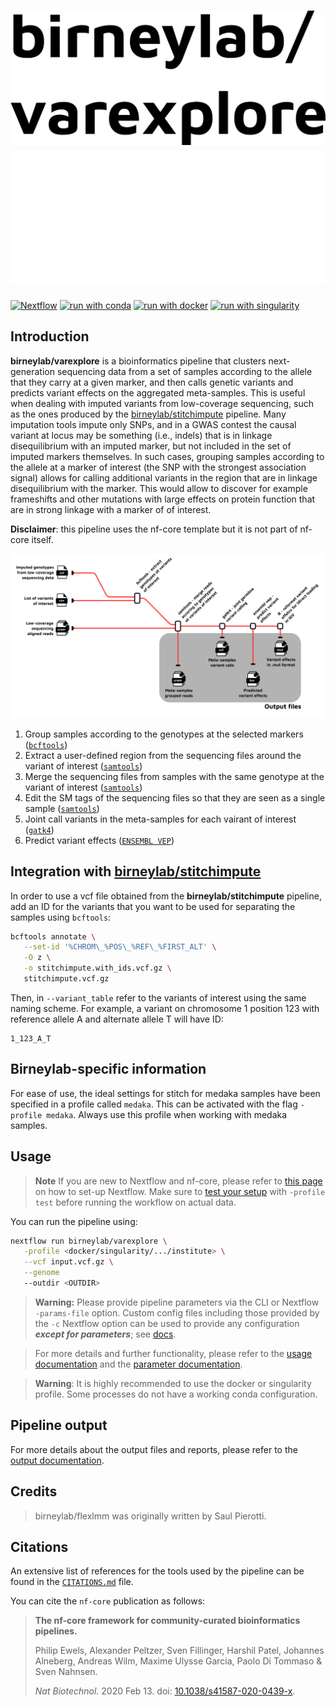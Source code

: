 # ![birneylab/varexplore](docs/images/birneylab-varexplore_name_light.png#gh-light-mode-only) ![birneylab/flexlmm](docs/images/birneylab-varexplore_name_dark.png#gh-dark-mode-only)

[![Nextflow](https://img.shields.io/badge/nextflow%20DSL2-%E2%89%A523.04.0-23aa62.svg)](https://www.nextflow.io/)
[![run with conda](http://img.shields.io/badge/run%20with-conda-3EB049?labelColor=000000&logo=anaconda)](https://docs.conda.io/en/latest/)
[![run with docker](https://img.shields.io/badge/run%20with-docker-0db7ed?labelColor=000000&logo=docker)](https://www.docker.com/)
[![run with singularity](https://img.shields.io/badge/run%20with-singularity-1d355c.svg?labelColor=000000)](https://sylabs.io/docs/)

## Introduction

**birneylab/varexplore** is a bioinformatics pipeline that clusters next-generation sequencing data from a set of samples according to the allele that they carry at a given marker, and then calls genetic variants and predicts variant effects on the aggregated meta-samples.
This is useful when dealing with imputed variants from low-coverage sequencing, such as the ones produced by the [birneylab/stitchimpute](https://github.com/birneylab/stitchimpute) pipeline.
Many imputation tools impute only SNPs, and in a GWAS contest the causal variant at locus may be something (i.e., indels) that is in linkage disequilibrium with an imputed marker, but not included in the set of imputed markers themselves.
In such cases, grouping samples according to the allele at a marker of interest (the SNP with the strongest association signal) allows for calling additional variants in the region that are in linkage disequilibrium with the marker.
This would allow to discover for example frameshifts and other mutations with large effects on protein function that are in strong linkage with a marker of of interest.

**Disclaimer**: this pipeline uses the nf-core template but it is not part of nf-core itself.

![birneylab/varexplore_metro_map](docs/images/birneylab_varexplore_drawing.png)

1. Group samples according to the genotypes at the selected markers ([`bcftools`](https://samtools.github.io/bcftools/bcftools.html))
1. Extract a user-defined region from the sequencing files around the variant of interest ([`samtools`](http://www.htslib.org/doc/samtools.html))
1. Merge the sequencing files from samples with the same genotype at the variant of interest ([`samtools`](http://www.htslib.org/doc/samtools.html))
1. Edit the SM tags of the sequencing files so that they are seen as a single sample ([`samtools`](http://www.htslib.org/doc/samtools.html))
1. Joint call variants in the meta-samples for each vairant of interest ([`gatk4`](https://gatk.broadinstitute.org/hc/en-us))
1. Predict variant effects ([`ENSEMBL VEP`](https://www.ensembl.org/info/docs/tools/vep/index.html))

## Integration with [birneylab/stitchimpute](https://github.com/birneylab/stitchimpute)

In order to use a vcf file obtained from the **birneylab/stitchimpute** pipeline, add an ID for the variants that you want to be used for separating the samples using `bcftools`:

```bash
bcftools annotate \
   --set-id '%CHROM\_%POS\_%REF\_%FIRST_ALT' \
   -O z \
   -o stitchimpute.with_ids.vcf.gz \
   stitchimpute.vcf.gz
```

Then, in `--variant_table` refer to the variants of interest using the same naming scheme. For example, a variant on chromosome 1 position 123 with reference allele A and alternate allele T will have ID:

```
1_123_A_T
```

## Birneylab-specific information

For ease of use, the ideal settings for stitch for medaka samples have been specified in a profile called `medaka`.
This can be activated with the flag `-profile medaka`.
Always use this profile when working with medaka samples.

## Usage

> **Note**
> If you are new to Nextflow and nf-core, please refer to [this page](https://nf-co.re/docs/usage/installation) on how
> to set-up Nextflow. Make sure to [test your setup](https://nf-co.re/docs/usage/introduction#how-to-run-a-pipeline)
> with `-profile test` before running the workflow on actual data.

You can run the pipeline using:

```bash
nextflow run birneylab/varexplore \
   -profile <docker/singularity/.../institute> \
   --vcf input.vcf.gz \
   --genome 
   --outdir <OUTDIR>
```

> **Warning:**
> Please provide pipeline parameters via the CLI or Nextflow `-params-file` option. Custom config files including those
> provided by the `-c` Nextflow option can be used to provide any configuration _**except for parameters**_;
> see [docs](https://nf-co.re/usage/configuration#custom-configuration-files).

> For more details and further functionality, please refer to the [usage documentation](docs/usage.md) and the [parameter documentation](docs/parameters.md).

> **Warning**:
> It is highly recommended to use the docker or singularity profile. Some processes do not have a working conda configuration.

## Pipeline output

For more details about the output files and reports, please refer to the
[output documentation](docs/output.md).

## Credits

> birneylab/flexlmm was originally written by Saul Pierotti.

## Citations

An extensive list of references for the tools used by the pipeline can be found in the [`CITATIONS.md`](CITATIONS.md) file.

You can cite the `nf-core` publication as follows:

> **The nf-core framework for community-curated bioinformatics pipelines.**
>
> Philip Ewels, Alexander Peltzer, Sven Fillinger, Harshil Patel, Johannes Alneberg, Andreas Wilm, Maxime Ulysse Garcia, Paolo Di Tommaso & Sven Nahnsen.
>
> _Nat Biotechnol._ 2020 Feb 13. doi: [10.1038/s41587-020-0439-x](https://dx.doi.org/10.1038/s41587-020-0439-x).
